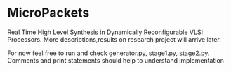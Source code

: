 # MicroPackets

Real Time High Level Synthesis in Dynamically Reconfigurable VLSI Processors. More descriptions,results on research project will arrive later.

For now feel free to run and check generator.py, stage1.py, stage2.py. Comments and print statements should help to understand implementation


